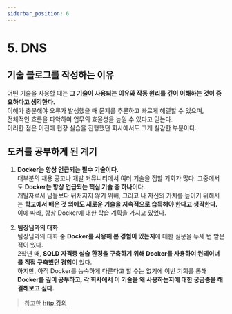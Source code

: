 ```yaml
---
siderbar_position: 6
---
```


# 5. DNS

## 기술 블로그를 작성하는 이유

어떤 기술을 사용할 때는 **그 기술이 사용되는 이유와 작동 원리를 깊이 이해하는 것이 중요하다고 생각한다.**\
이해가 충분해야 오류가 발생했을 때 문제를 추론하고 빠르게 해결할 수 있으며,\
전체적인 흐름을 파악하여 업무의 효율성을 높일 수 있다고 믿는다.\
이러한 점은 이전에 현장 실습을 진행했던 회사에서도 크게 실감한 부분이다.

## 도커를 공부하게 된 계기

1. **Docker는 항상 언급되는 필수 기술이다.**\
   대부분의 채용 공고나 개발 커뮤니티에서 여러 기술을 접할 기회가 많다. 그중에서도 **Docker는 항상 언급되는 핵심 기술 중 하나**이다.\
   개발자로서 남들보다 뒤처지지 않기 위해, 그리고 나 자신의 가치를 높이기 위해서는 **학교에서 배운 것 외에도 새로운 기술을 지속적으로 습득해야 한다고 생각한다.**\
   이에 따라, 항상 Docker에 대한 학습 계획을 가지고 있었다.

2. **팀장님과의 대화**\
   팀장님과의 대화 중 **Docker를 사용해 본 경험이 있는지**에 대한 질문을 두세 번 받은 적이 있다.\
   2학년 때, **SQLD 자격증 실습 환경을 구축하기 위해 Docker를 사용하여 컨테이너를 직접 구축했던 경험**이 있다.\
   하지만, 아직 Docker를 능숙하게 다룬다고 할 수는 없기에 이번 기회를 통해 **Docker를 깊이 공부하고, 각 회사에서 이 기술을 왜 사용하는지에 대한 궁금증을 해결해보고 싶다.**

> 참고한 [http 강의](https://inf.run/AMxiF)
